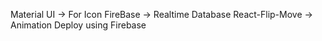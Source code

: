Material UI -> For Icon
FireBase -> Realtime Database
React-Flip-Move -> Animation
Deploy using Firebase
